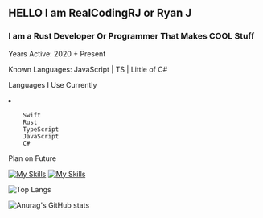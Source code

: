 <h2>HELLO I am RealCodingRJ or Ryan J</h2> 
<h3>I am a Rust Developer Or Programmer That Makes COOL Stuff</h3>
<link href="https://languages.abranhe.com/logos.css" rel="stylesheet">

Years Active: 2020 + Present

Known Languages: JavaScript | TS | Little of C#

Languages I Use Currently

<li>
    
        Swift
        Rust
        TypeScript
        JavaScript
        C#
</li>

Plan on Future 


[![My Skills](https://skillicons.dev/icons?i=js,rust,ts,cs,windows)](https://skillicons.dev)
[![My Skills](https://skillicons.dev/icons?i=mongodb)](https://skillicons.dev)

![Top Langs](https://github-readme-stats.vercel.app/api/top-langs/?username=realcodingrj&show_icons=true&theme=radical&hide_progress=true)

![Anurag's GitHub stats](https://github-readme-stats.vercel.app/api?username=realcodingrj&show_icons=true&theme=radical)
